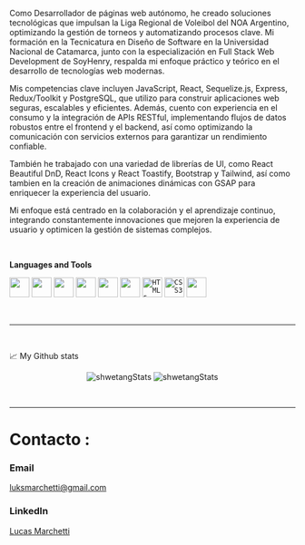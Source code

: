 


Como Desarrollador de páginas web autónomo, he creado soluciones tecnológicas que impulsan la Liga Regional de Voleibol del NOA Argentino, optimizando la gestión de torneos y automatizando procesos clave. Mi formación en la Tecnicatura en Diseño de Software en la Universidad Nacional de Catamarca, junto con la especialización en Full Stack Web Development de SoyHenry, respalda mi enfoque práctico y teórico en el desarrollo de tecnologías web modernas.

Mis competencias clave incluyen JavaScript, React, Sequelize.js, Express, Redux/Toolkit y PostgreSQL, que utilizo para construir aplicaciones web seguras, escalables y eficientes. Además, cuento con experiencia en el consumo y la integración de APIs RESTful, implementando flujos de datos robustos entre el frontend y el backend, así como optimizando la comunicación con servicios externos para garantizar un rendimiento confiable.

También he trabajado con una variedad de librerías de UI, como React Beautiful DnD, React Icons y React Toastify, Bootstrap y Tailwind, así como tambien en la creación de animaciones dinámicas con GSAP para enriquecer la experiencia del usuario.

Mi enfoque está centrado en la colaboración y el aprendizaje continuo, integrando constantemente innovaciones que mejoren la experiencia de usuario y optimicen la gestión de sistemas complejos.

<br>

**Languages and Tools**

<code><img height="35rem" src="https://img.shields.io/badge/redux-%23593d88.svg?style=for-the-badge&logo=redux&logoColor=white" /></code>
<code><img height="35rem" src="https://img.shields.io/badge/javascript-%23323330.svg?style=for-the-badge&logo=javascript&logoColor=%23F7DF1E"></code>
<code><img height="35rem" src="https://img.shields.io/badge/git-%23F05033.svg?style=for-the-badge&logo=git&logoColor=white"></code>
<code><img height="35rem" src="https://img.shields.io/badge/bootstrap-%238511FA.svg?style=for-the-badge&logo=bootstrap&logoColor=white"></code>
<code><img height="35rem" src="https://img.shields.io/badge/node.js-6DA55F?style=for-the-badge&logo=node.js&logoColor=white"></code>
<code><img height="35rem" src="https://img.shields.io/badge/react-%2320232a.svg?style=for-the-badge&logo=react&logoColor=%2361DAFB"></code>
<code><img alt="HTML5" height="35rem" src="https://img.shields.io/badge/html5-%23E34F26.svg?style=for-the-badge&logo=html5&logoColor=white" /></code>
<code><img alt="CSS3" height="35rem" src="https://img.shields.io/badge/css3-%231572B6.svg?style=for-the-badge&logo=css3&logoColor=white" /></code>
<code><img height="35rem" src="https://img.shields.io/badge/bootstrap-%238511FA.svg?style=for-the-badge&logo=bootstrap&logoColor=white" /></code>

<br />

***

<br>

  📈 My Github stats <br />
  <p align="center">
    <img src="https://github-readme-stats.vercel.app/api?username=Shwetang550&theme=dark&show_icons=true" alt="shwetangStats" />  
    <img src="https://github-readme-stats.vercel.app/api?username=Shwetang550&theme=dark&show_icons=true" alt="shwetangStats" /> 
    <br />
  </p>

<br>

***

# Contacto :
### Email 
luksmarchetti@gmail.com

### LinkedIn

[Lucas Marchetti](https://www.linkedin.com/in/marchetti-lucas/)


